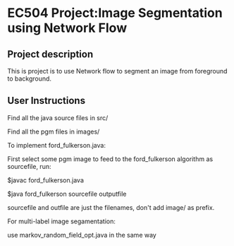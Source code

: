 # EC504 Project:Image Segmentation using Network Flow

## Project description
 
This is project is to use Network flow to segment an image from foreground to background. 

## User Instructions

Find all the java source files in src/

Find all the pgm files in images/

To implement ford_fulkerson.java:

First select some pgm image to feed to the ford_fulkerson algorithm as sourcefile, run:

$javac ford_fulkerson.java

$java ford_fulkerson sourcefile outputfile

sourcefile and outfile are just the filenames, don't add image/ as prefix.

For multi-label image segamentation:

use markov_random_field_opt.java in the same way

